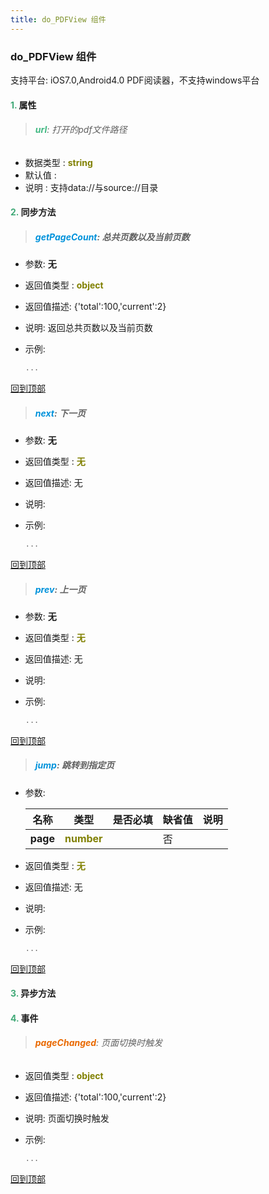 ```yaml
---
title: do_PDFView 组件
---
```


### do_PDFView 组件

 支持平台: iOS7.0,Android4.0
 PDF阅读器，不支持windows平台

#### <font color ='#40A977'>**1.**</font> 属性

>###### <font color ='#42b983'>**url**</font>: 打开的pdf文件路径

- 数据类型 : <font color ='#808000'>**string**</font>
- 默认值 : 
- 说明 : 支持data://与source://目录

#### <font color ='#40A977'>**2.**</font> 同步方法

>##### <font color ='#0092db'>**getPageCount**</font>: 总共页数以及当前页数

- 参数: **无**
- 返回值类型 : <font color ='#808000'>**object**</font>
- 返回值描述: {'total':100,'current':2}
- 说明: 返回总共页数以及当前页数
- 示例:

  ```javascript
  ...

  ```

[回到顶部](#top)

>##### <font color ='#0092db'>**next**</font>: 下一页

- 参数: **无**
- 返回值类型 : <font color ='#808000'>**无**</font>
- 返回值描述: 无
- 说明: 
- 示例:

  ```javascript
  ...

  ```

[回到顶部](#top)

>##### <font color ='#0092db'>**prev**</font>: 上一页

- 参数: **无**
- 返回值类型 : <font color ='#808000'>**无**</font>
- 返回值描述: 无
- 说明: 
- 示例:

  ```javascript
  ...

  ```

[回到顶部](#top)

>##### <font color ='#0092db'>**jump**</font>: 跳转到指定页

- 参数:

  名称 | 类型 |是否必填|缺省值|说明
  ---- |-------------  |--------------|--------|------
  **page** |<font color ='#808000'>**number**</font> |  | 否|
- 返回值类型 : <font color ='#808000'>**无**</font>
- 返回值描述: 无
- 说明: 
- 示例:

  ```javascript
  ...

  ```

[回到顶部](#top)

#### <font color ='#40A977'>**3.**</font> 异步方法


#### <font color ='#40A977'>**4.**</font> 事件

>###### <font color ='#e96900'>**pageChanged**</font>: 页面切换时触发

- 返回值类型 : <font color ='#808000'>**object**</font>
- 返回值描述: {'total':100,'current':2}
- 说明: 页面切换时触发
- 示例:

  ```javascript
  ...

  ```

[回到顶部](#top)


